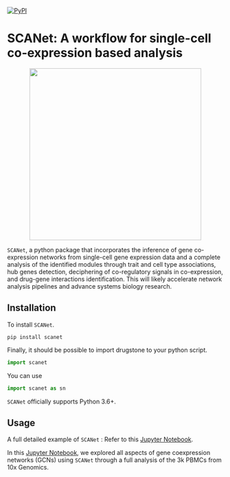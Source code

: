 [![PyPI](https://img.shields.io/pypi/v/scanpy?logo=PyPI)](https://test.pypi.org/project/scanet/)




# SCANet: A workflow for single-cell co-expression based analysis 

<p align="center">
  <img src="https://github.com/oubounyt/SCAn/blob/main/logo_.png" width="400"/>
</p>

`SCANet`, a python package that incorporates the inference of gene co-expression networks from single-cell gene expression data and a complete analysis of the identified modules through trait and cell type associations, hub genes detection, deciphering of co-regulatory signals in co-expression, and drug-gene interactions identification. This will likely accelerate network analysis pipelines and advance systems biology research.


## Installation

To install `SCANet`.
```console
pip install scanet
```
Finally, it should be possible to import drugstone to your python script.
````python
import scanet
````
You can use 
```python
import scanet as sn
```

`SCANet` officially supports Python 3.6+.

## Usage

A full detailed example of `SCANet` : Refer to this [Jupyter Notebook](https://github.com/oubounyt/SCAn/blob/main/docs/full-example.ipynb).


In this [Jupyter Notebook](https://github.com/oubounyt/SCAn/blob/main/docs/full-example.ipynb), we explored all aspects of gene coexpression networks (GCNs) using `SCANet` through a full analysis of the 3k PBMCs from 10x Genomics.
